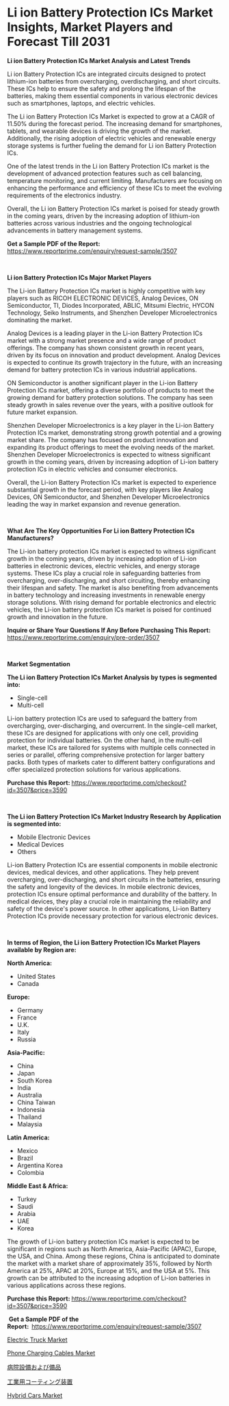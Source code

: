 <p><h1>Li ion Battery Protection ICs Market Insights, Market Players and Forecast Till 2031</h1></p><p><strong>Li ion Battery Protection ICs Market Analysis and Latest Trends</strong></p>
<p><p>Li ion Battery Protection ICs are integrated circuits designed to protect lithium-ion batteries from overcharging, overdischarging, and short circuits. These ICs help to ensure the safety and prolong the lifespan of the batteries, making them essential components in various electronic devices such as smartphones, laptops, and electric vehicles.</p><p>The Li ion Battery Protection ICs Market is expected to grow at a CAGR of 11.50% during the forecast period. The increasing demand for smartphones, tablets, and wearable devices is driving the growth of the market. Additionally, the rising adoption of electric vehicles and renewable energy storage systems is further fueling the demand for Li ion Battery Protection ICs.</p><p>One of the latest trends in the Li ion Battery Protection ICs market is the development of advanced protection features such as cell balancing, temperature monitoring, and current limiting. Manufacturers are focusing on enhancing the performance and efficiency of these ICs to meet the evolving requirements of the electronics industry.</p><p>Overall, the Li ion Battery Protection ICs market is poised for steady growth in the coming years, driven by the increasing adoption of lithium-ion batteries across various industries and the ongoing technological advancements in battery management systems.</p></p>
<p><strong>Get a Sample PDF of the Report:&nbsp;</strong> <a href="https://www.reportprime.com/enquiry/request-sample/3507">https://www.reportprime.com/enquiry/request-sample/3507</a></p>
<p>&nbsp;</p>
<p><strong>Li ion Battery Protection ICs Major Market Players</strong></p>
<p><p>The Li-ion Battery Protection ICs market is highly competitive with key players such as RICOH ELECTRONIC DEVICES, Analog Devices, ON Semiconductor, TI, Diodes Incorporated, ABLIC, Mitsumi Electric, HYCON Technology, Seiko Instruments, and Shenzhen Developer Microelectronics dominating the market.</p><p>Analog Devices is a leading player in the Li-ion Battery Protection ICs market with a strong market presence and a wide range of product offerings. The company has shown consistent growth in recent years, driven by its focus on innovation and product development. Analog Devices is expected to continue its growth trajectory in the future, with an increasing demand for battery protection ICs in various industrial applications.</p><p>ON Semiconductor is another significant player in the Li-ion Battery Protection ICs market, offering a diverse portfolio of products to meet the growing demand for battery protection solutions. The company has seen steady growth in sales revenue over the years, with a positive outlook for future market expansion.</p><p>Shenzhen Developer Microelectronics is a key player in the Li-ion Battery Protection ICs market, demonstrating strong growth potential and a growing market share. The company has focused on product innovation and expanding its product offerings to meet the evolving needs of the market. Shenzhen Developer Microelectronics is expected to witness significant growth in the coming years, driven by increasing adoption of Li-ion battery protection ICs in electric vehicles and consumer electronics.</p><p>Overall, the Li-ion Battery Protection ICs market is expected to experience substantial growth in the forecast period, with key players like Analog Devices, ON Semiconductor, and Shenzhen Developer Microelectronics leading the way in market expansion and revenue generation.</p></p>
<p>&nbsp;</p>
<p><strong>What Are The Key Opportunities For Li ion Battery Protection ICs Manufacturers?</strong></p>
<p><p>The Li-ion battery protection ICs market is expected to witness significant growth in the coming years, driven by increasing adoption of Li-ion batteries in electronic devices, electric vehicles, and energy storage systems. These ICs play a crucial role in safeguarding batteries from overcharging, over-discharging, and short circuiting, thereby enhancing their lifespan and safety. The market is also benefiting from advancements in battery technology and increasing investments in renewable energy storage solutions. With rising demand for portable electronics and electric vehicles, the Li-ion battery protection ICs market is poised for continued growth and innovation in the future.</p></p>
<p><strong>Inquire or Share Your Questions If Any Before Purchasing This Report:</strong> <a href="https://www.reportprime.com/enquiry/pre-order/3507">https://www.reportprime.com/enquiry/pre-order/3507</a></p>
<p>&nbsp;</p>
<p><strong>Market Segmentation</strong></p>
<p><strong>The Li ion Battery Protection ICs Market Analysis by types is segmented into:</strong></p>
<p><ul><li>Single-cell</li><li>Multi-cell</li></ul></p>
<p><p>Li-ion battery protection ICs are used to safeguard the battery from overcharging, over-discharging, and overcurrent. In the single-cell market, these ICs are designed for applications with only one cell, providing protection for individual batteries. On the other hand, in the multi-cell market, these ICs are tailored for systems with multiple cells connected in series or parallel, offering comprehensive protection for larger battery packs. Both types of markets cater to different battery configurations and offer specialized protection solutions for various applications.</p></p>
<p><strong>Purchase this Report:&nbsp;</strong><a href="https://www.reportprime.com/checkout?id=3507&price=3590">https://www.reportprime.com/checkout?id=3507&price=3590</a></p>
<p>&nbsp;</p>
<p><strong>The Li ion Battery Protection ICs Market Industry Research by Application is segmented into:</strong></p>
<p><ul><li>Mobile Electronic Devices</li><li>Medical Devices</li><li>Others</li></ul></p>
<p><p>Li-ion Battery Protection ICs are essential components in mobile electronic devices, medical devices, and other applications. They help prevent overcharging, over-discharging, and short circuits in the batteries, ensuring the safety and longevity of the devices. In mobile electronic devices, protection ICs ensure optimal performance and durability of the battery. In medical devices, they play a crucial role in maintaining the reliability and safety of the device's power source. In other applications, Li-ion Battery Protection ICs provide necessary protection for various electronic devices.</p></p>
<p>&nbsp;</p>
<p><strong>In terms of Region, the Li ion Battery Protection ICs Market Players available by Region are:</strong></p>
<p>
    <p> <strong> North America: </strong>
        <ul>
            <li>United States</li>
            <li>Canada</li>
        </ul>
        </p> 
    <p> <strong> Europe: </strong>
        <ul>
            <li>Germany</li>
            <li>France</li>
            <li>U.K.</li>
            <li>Italy</li>
            <li>Russia</li>
        </ul>
        </p> 
    <p> <strong> Asia-Pacific: </strong>
        <ul>
            <li>China</li>
            <li>Japan</li>
            <li>South Korea</li>
            <li>India</li>
            <li>Australia</li>
            <li>China Taiwan</li>
            <li>Indonesia</li>
            <li>Thailand</li>
            <li>Malaysia</li>
        </ul>
        </p> 
    <p> <strong> Latin America: </strong>
        <ul>
            <li>Mexico</li>
            <li>Brazil</li>
            <li>Argentina Korea</li>
            <li>Colombia</li>
        </ul>
        </p> 
    <p> <strong> Middle East & Africa: </strong>
        <ul>
            <li>Turkey</li>
            <li>Saudi</li>
            <li>Arabia</li>
            <li>UAE</li>
            <li>Korea</li>
        </ul>
    </p>
    </p>
<p><p>The growth of Li-ion battery protection ICs market is expected to be significant in regions such as North America, Asia-Pacific (APAC), Europe, the USA, and China. Among these regions, China is anticipated to dominate the market with a market share of approximately 35%, followed by North America at 25%, APAC at 20%, Europe at 15%, and the USA at 5%. This growth can be attributed to the increasing adoption of Li-ion batteries in various applications across these regions.</p></p>
<p><strong>Purchase this Report: </strong><a href="https://www.reportprime.com/checkout?id=3507&price=3590">https://www.reportprime.com/checkout?id=3507&price=3590</a></p>
<p>&nbsp;<strong>Get a Sample PDF of the Report:&nbsp;&nbsp;</strong><a href="https://www.reportprime.com/enquiry/request-sample/3507">https://www.reportprime.com/enquiry/request-sample/3507</a></p>
<p><strong></strong></p>
<p><p><a href="https://issuu.com/reportprime-2/docs/electric-truck-market-size-2030.pptx">Electric Truck Market</a></p><p><a href="https://github.com/fiixsa/Market-Research-Report-List-2/blob/main/phone-charging-cables-market.md">Phone Charging Cables Market</a></p><p><a href="https://github.com/xemfu2379520/Market-Research-Report-List-1/blob/main/487873214405.md">病院設備および備品</a></p><p><a href="https://github.com/bucuel854722/Market-Research-Report-List-1/blob/main/451130214406.md">工業用コーティング装置</a></p><p><a href="https://issuu.com/reportprime-2/docs/hybrid-cars-market-size-2030.pptx">Hybrid Cars Market</a></p></p>